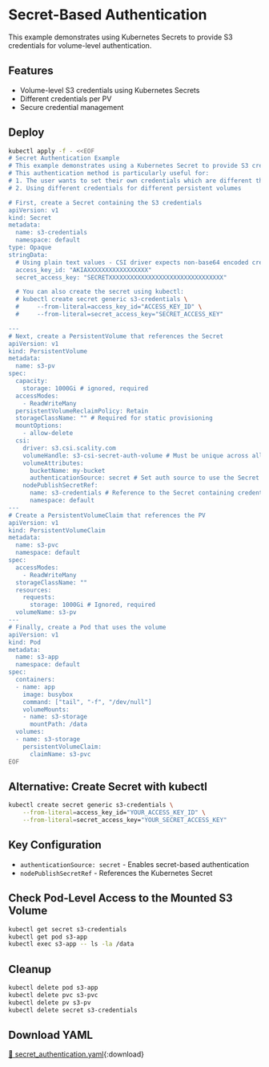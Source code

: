 # Secret-Based Authentication

This example demonstrates using Kubernetes Secrets to provide S3 credentials for volume-level authentication.

## Features

- Volume-level S3 credentials using Kubernetes Secrets
- Different credentials per PV
- Secure credential management

## Deploy

```bash
kubectl apply -f - <<EOF
# Secret Authentication Example
# This example demonstrates using a Kubernetes Secret to provide S3 credentials for the Mountpoint S3 CSI Driver.
# This authentication method is particularly useful for:
# 1. The user wants to set their own credentials which are different than the driver level credentials
# 2. Using different credentials for different persistent volumes

# First, create a Secret containing the S3 credentials
apiVersion: v1
kind: Secret
metadata:
  name: s3-credentials
  namespace: default
type: Opaque
stringData:
  # Using plain text values - CSI driver expects non-base64 encoded credentials
  access_key_id: "AKIAXXXXXXXXXXXXXXXXX"
  secret_access_key: "SECRETXXXXXXXXXXXXXXXXXXXXXXXXXXXXXXXX"

  # You can also create the secret using kubectl:
  # kubectl create secret generic s3-credentials \
  #     --from-literal=access_key_id="ACCESS_KEY_ID" \
  #     --from-literal=secret_access_key="SECRET_ACCESS_KEY"

---
# Next, create a PersistentVolume that references the Secret
apiVersion: v1
kind: PersistentVolume
metadata:
  name: s3-pv
spec:
  capacity:
    storage: 1000Gi # ignored, required
  accessModes:
    - ReadWriteMany
  persistentVolumeReclaimPolicy: Retain
  storageClassName: "" # Required for static provisioning
  mountOptions:
    - allow-delete
  csi:
    driver: s3.csi.scality.com
    volumeHandle: s3-csi-secret-auth-volume # Must be unique across all PVs
    volumeAttributes:
      bucketName: my-bucket
      authenticationSource: secret # Set auth source to use the Secret
    nodePublishSecretRef:
      name: s3-credentials # Reference to the Secret containing credentials
      namespace: default
---
# Create a PersistentVolumeClaim that references the PV
apiVersion: v1
kind: PersistentVolumeClaim
metadata:
  name: s3-pvc
  namespace: default
spec:
  accessModes:
    - ReadWriteMany
  storageClassName: ""
  resources:
    requests:
      storage: 1000Gi # Ignored, required
  volumeName: s3-pv
---
# Finally, create a Pod that uses the volume
apiVersion: v1
kind: Pod
metadata:
  name: s3-app
  namespace: default
spec:
  containers:
  - name: app
    image: busybox
    command: ["tail", "-f", "/dev/null"]
    volumeMounts:
    - name: s3-storage
      mountPath: /data
  volumes:
  - name: s3-storage
    persistentVolumeClaim:
      claimName: s3-pvc
EOF
```

## Alternative: Create Secret with kubectl

```bash
kubectl create secret generic s3-credentials \
    --from-literal=access_key_id="YOUR_ACCESS_KEY_ID" \
    --from-literal=secret_access_key="YOUR_SECRET_ACCESS_KEY"
```

## Key Configuration

- `authenticationSource: secret` - Enables secret-based authentication
- `nodePublishSecretRef` - References the Kubernetes Secret

## Check Pod-Level Access to the Mounted S3 Volume

```bash
kubectl get secret s3-credentials
kubectl get pod s3-app
kubectl exec s3-app -- ls -la /data
```

## Cleanup

```bash
kubectl delete pod s3-app
kubectl delete pvc s3-pvc
kubectl delete pv s3-pv
kubectl delete secret s3-credentials
```

## Download YAML

[📁 secret_authentication.yaml](assets/secret_authentication.yaml){:download}
